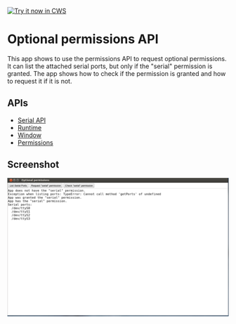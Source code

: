 <a target="_blank" href="https://chrome.google.com/webstore/detail/ggkojffeaocnfigijnfbnliopcilipgg">![Try it now in CWS](https://raw.github.com/GoogleChrome/chrome-app-samples/master/tryitnowbutton.png "Click here to install this sample from the Chrome Web Store")</a>


# Optional permissions API

This app shows to use the permissions API to request optional permissions. It can list the attached serial ports, but only if the "serial" permission is granted. The app shows how to check if the permission is granted and how to request it if it is not.

## APIs

* [Serial API](http://developer.chrome.com/apps/app.hardware.html#serial)
* [Runtime](http://developer.chrome.com/apps/app.runtime.html)
* [Window](http://developer.chrome.com/apps/app.window.html)
* [Permissions](http://developer.chrome.com/apps/permissions.html)
     
## Screenshot
![screenshot](/samples/optional-permissions/assets/screenshot_1280_800.png)

